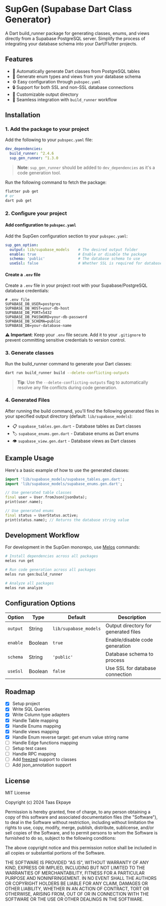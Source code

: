 # SupGen (Supabase Dart Class Generator)

A Dart build_runner package for generating classes, enums, and views directly from a Supabase PostgreSQL server. Simplify the process of integrating your database schema into your Dart/Flutter projects.

## Features

- 🚀 Automatically generate Dart classes from PostgreSQL tables
- 🔧 Generate enum types and views from your database schema
- ⚙️ Easy configuration through `pubspec.yaml`
- 🔒 Support for both SSL and non-SSL database connections
- 📁 Customizable output directory
- 🌊 Seamless integration with `build_runner` workflow

## Installation

### 1. Add the package to your project

Add the following to your `pubspec.yaml` file:

```yaml
dev_dependencies:
  build_runner: ^2.4.6
  sup_gen_runner: ^1.3.0
```

> **Note**: `sup_gen_runner` should be added to `dev_dependencies` as it's a code generation tool.

Run the following command to fetch the package:
```bash
flutter pub get
# or
dart pub get
```

### 2. Configure your project

#### Add configuration to `pubspec.yaml`

Add the SupGen configuration section to your `pubspec.yaml`:

```yaml
sup_gen_option:
  output: lib/supabase_models    # The desired output folder 
  enable: true                   # Enable or disable the package 
  schema: 'public'               # The database schema to use
  useSsl: false                  # Whether SSL is required for database connection
```

#### Create a `.env` file

Create a `.env` file in your project root with your Supabase/PostgreSQL database credentials:

```env
# .env file
SUPABASE_DB_USER=postgres
SUPABASE_DB_HOST=your-db-host
SUPABASE_DB_PORT=5432
SUPABASE_DB_PASSWORD=your-db-password
SUPABASE_DB_SCHEMA=public
SUPABASE_DB=your-database-name
```

⚠️ **Important**: Keep your `.env` file secure. Add it to your `.gitignore` to prevent committing sensitive credentials to version control.


### 3. Generate classes

Run the build_runner command to generate your Dart classes:

```bash
dart run build_runner build --delete-conflicting-outputs
```

> **Tip**: Use the `--delete-conflicting-outputs` flag to automatically resolve any file conflicts during code generation.

### 4. Generated Files

After running the build command, you'll find the following generated files in your specified output directory (default: `lib/supabase_models`):

- 📋 `supabase_tables.gen.dart` - Database tables as Dart classes
- 🏷️ `supabase_enums.gen.dart` - Database enums as Dart enums  
- 👁️ `supabase_view.gen.dart` - Database views as Dart classes

## Example Usage

Here's a basic example of how to use the generated classes:

```dart
import 'lib/supabase_models/supabase_tables.gen.dart';
import 'lib/supabase_models/supabase_enums.gen.dart';

// Use generated table classes
final user = User.fromJson(jsonData);
print(user.name);

// Use generated enums
final status = UserStatus.active;
print(status.name); // Returns the database string value
```




## Development Workflow

For development in the SupGen monorepo, use [Melos](https://melos.invertase.dev/) commands:

```bash
# Install dependencies across all packages
melos run get

# Run code generation across all packages  
melos run gen:build_runner

# Analyze all packages
melos run analyze
```

## Configuration Options

| Option | Type | Default | Description |
|--------|------|---------|-------------|
| `output` | String | `lib/supabase_models` | Output directory for generated files |
| `enable` | Boolean | `true` | Enable/disable code generation |
| `schema` | String | `'public'` | Database schema to process |
| `useSsl` | Boolean | `false` | Use SSL for database connection |

## Roadmap

- [x] Setup project 
- [x] Write SQL Queries
- [x] Write Column type adapters 
- [x] Handle Table mapping
- [x] Handle Enums mapping
- [x] Handle views mapping
- [x] Handle Enum reverse target: get enum value string name
- [ ] Handle Edge functions mapping
- [ ] Setup test cases
- [ ] Handle RPC mapping
- [ ] Add [freezed](https://pub.dev/packages/freezed) support to classes
- [ ] Add json_annotation support
## License

MIT License

Copyright (c) 2024 Taas Ekpaye

Permission is hereby granted, free of charge, to any person obtaining a copy of this software and associated documentation files (the "Software"), to deal in the Software without restriction, including without limitation the rights to use, copy, modify, merge, publish, distribute, sublicense, and/or sell copies of the Software, and to permit persons to whom the Software is furnished to do so, subject to the following conditions:

The above copyright notice and this permission notice shall be included in all copies or substantial portions of the Software.

THE SOFTWARE IS PROVIDED "AS IS", WITHOUT WARRANTY OF ANY KIND, EXPRESS OR IMPLIED, INCLUDING BUT NOT LIMITED TO THE WARRANTIES OF MERCHANTABILITY, FITNESS FOR A PARTICULAR PURPOSE AND NONINFRINGEMENT. IN NO EVENT SHALL THE AUTHORS OR COPYRIGHT HOLDERS BE LIABLE FOR ANY CLAIM, DAMAGES OR OTHER LIABILITY, WHETHER IN AN ACTION OF CONTRACT, TORT OR OTHERWISE, ARISING FROM, OUT OF OR IN CONNECTION WITH THE SOFTWARE OR THE USE OR OTHER DEALINGS IN THE SOFTWARE.

